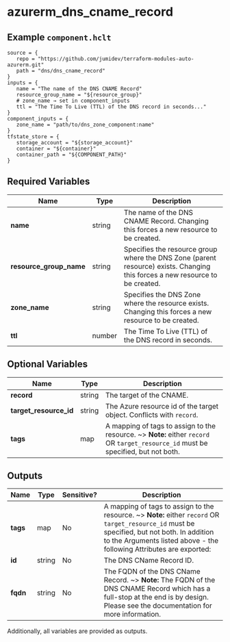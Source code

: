 # azurerm_dns_cname_record



## Example `component.hclt`

```hcl
source = {
   repo = "https://github.com/jumidev/terraform-modules-auto-azurerm.git"   
   path = "dns/dns_cname_record"   
}
inputs = {
   name = "The name of the DNS CNAME Record"   
   resource_group_name = "${resource_group}"   
   # zone_name → set in component_inputs
   ttl = "The Time To Live (TTL) of the DNS record in seconds..."   
}
component_inputs = {
   zone_name = "path/to/dns_zone_component:name"   
}
tfstate_store = {
   storage_account = "${storage_account}"   
   container = "${container}"   
   container_path = "${COMPONENT_PATH}"   
}
```

## Required Variables

| Name | Type |  Description |
| ---- | --------- |  ----------- |
| **name** | string |  The name of the DNS CNAME Record. Changing this forces a new resource to be created. | 
| **resource_group_name** | string |  Specifies the resource group where the DNS Zone (parent resource) exists. Changing this forces a new resource to be created. | 
| **zone_name** | string |  Specifies the DNS Zone where the resource exists. Changing this forces a new resource to be created. | 
| **ttl** | number |  The Time To Live (TTL) of the DNS record in seconds. | 

## Optional Variables

| Name | Type |  Description |
| ---- | --------- |  ----------- |
| **record** | string |  The target of the CNAME. | 
| **target_resource_id** | string |  The Azure resource id of the target object. Conflicts with `record`. | 
| **tags** | map |  A mapping of tags to assign to the resource. ~> **Note:** either `record` OR `target_resource_id` must be specified, but not both. | 



## Outputs

| Name | Type | Sensitive? | Description |
| ---- | ---- | --------- | --------- |
| **tags** | map | No  | A mapping of tags to assign to the resource. ~> **Note:** either `record` OR `target_resource_id` must be specified, but not both. In addition to the Arguments listed above - the following Attributes are exported: | 
| **id** | string | No  | The DNS CName Record ID. | 
| **fqdn** | string | No  | The FQDN of the DNS CName Record. ~> **Note:** The FQDN of the DNS CNAME Record which has a full-stop at the end is by design. Please see the documentation for more information. | 

Additionally, all variables are provided as outputs.
